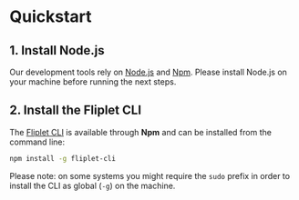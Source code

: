 # Quickstart

## 1. Install Node.js

Our development tools rely on [Node.js](https://nodejs.org) and [Npm](https://www.npmjs.com). Please install Node.js on your machine before running the next steps.

## 2. Install the Fliplet CLI

The [Fliplet CLI](https://www.npmjs.com/package/fliplet-cli) is available through **Npm** and can be installed from the command line:

```bash
npm install -g fliplet-cli
```

Please note: on some systems you might require the `sudo` prefix in order to install the CLI as global (`-g`) on the machine.